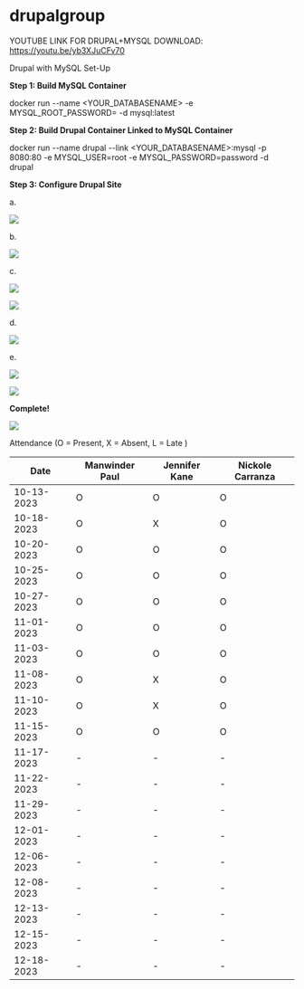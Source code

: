# drupalgroup

YOUTUBE LINK FOR DRUPAL+MYSQL DOWNLOAD: https://youtu.be/yb3XJuCFv70

Drupal with MySQL Set-Up

**Step 1: Build MySQL Container**

docker run --name <YOUR_DATABASENAME> -e MYSQL_ROOT_PASSWORD=<password> -d mysql:latest

**Step 2: Build Drupal Container Linked to MySQL Container**

docker run --name drupal --link <YOUR_DATABASENAME>:mysql -p 8080:80 -e MYSQL_USER=root -e MYSQL_PASSWORD=password -d drupal

**Step 3: Configure Drupal Site**

  a. 
  
  ![](1.png)

  b. 

  ![](2.png)

  c. 

  ![](3.png)


  ![](4.png)

  d.

  ![](5.png)

  e.

  ![](6.png)

  ![](7.png)

**Complete!**
  
  ![](8.png)



Attendance (O = Present, X = Absent, L = Late )

| Date       | Manwinder Paul | Jennifer Kane | Nickole Carranza |
|------------|----------------|---------------|------------------|
| 10-13-2023 | O  | O  | O  |
| 10-18-2023 | O  | X  | O  |
| 10-20-2023 | O  | O  | O  |
| 10-25-2023 | O  | O  | O  |
| 10-27-2023 | O  | O  | O  |
| 11-01-2023 | O  | O | O  |
| 11-03-2023 | O  | O  | O  |
| 11-08-2023 | O  | X  | O  |
| 11-10-2023 | O  | X  | O  |
| 11-15-2023 | O  | O  | O |
| 11-17-2023 | -  | -  | - | -> Demo 1 day
| 11-22-2023 | -  | -  | - |
| 11-29-2023 | -  | -  | - |
| 12-01-2023 | -  | -  | - |
| 12-06-2023 | -  | -  | - |
| 12-08-2023 | -  | -  | - |
| 12-13-2023 | -  | -  | - |
| 12-15-2023 | -  | -  | - |
| 12-18-2023 | -  | -  | - | -> Final 
